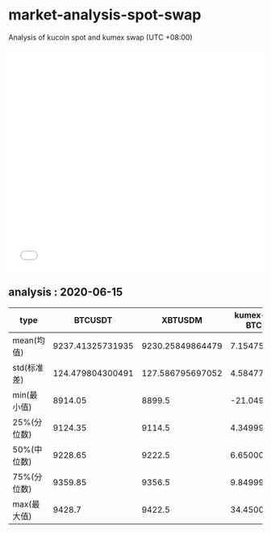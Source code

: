 # market-analysis-spot-swap
Analysis of kucoin spot and kumex swap (UTC +08:00)

<iframe width="100%" height="440" src="./data.html" frameborder="no" border="0" scrolling="no"></iframe>

## analysis : 2020-06-15

type | BTCUSDT | XBTUSDM | kumex-XBTUSDM-BTCUSDT_arb
---|---|---|---
mean(均值) | 9237.41325731935 | 9230.25849864479 | 7.1547586854149
std(标准差) | 124.479804300491 | 127.586795697052 | 4.58477099978284
min(最小值) | 8914.05 | 8899.5 | -21.0499999999993
25%(分位数) | 9124.35 | 9114.5 | 4.34999999999854
50%(中位数) | 9228.65 | 9222.5 | 6.65000000000146
75%(分位数) | 9359.85 | 9356.5 | 9.84999999999854
max(最大值) | 9428.7 | 9422.5 | 34.4500000000007
